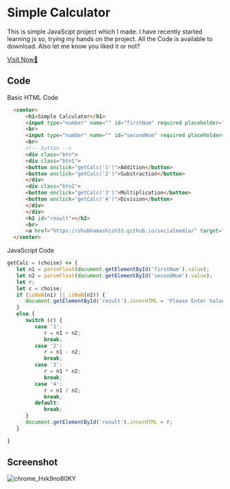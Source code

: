 # Simple Calculator
This is simple JavaScipt project which I made. I have recently started learning js so, trying my hands on the project. All the Code is available to download. Also let me know you liked it or not? 

[Visit Now🚀](https://shubhamashish33.github.io/addition/)
## Code
Basic HTML Code
``` html
  <center>
	  <h1>Simple Calculator</h1>
	  <input type="number" name="" id="firstNum" required placeholder="Enter First Number" >
	  <br>
	  <input type="number" name="" id="secondNum" required placeholder="Enter Second Number">
	  <br>
	  <!-- button -->
	  <div class="btn">
	  <div class="btn1">
	  <button onclick="getCalc('1')">Addition</button>
	  <button onclick="getCalc('2')">Substraction</button>
	  </div>
	  <div class="btn2">
	  <button onclick="getCalc('3')">Multiplication</button>
	  <button onclick="getCalc('4')">Division</button>
	  </div>
	  </div>
	  <h2 id="result"></h2>
	  <br>
	  <a href="https://shubhamashish33.github.io/socialmedia/" target="_blank" class="Follow">Follow Me ✌</a>
  </center>
```
JavaScript Code
``` js
getCalc = (choise) => {
   let n1 = parseFloat(document.getElementById('firstNum').value);
   let n2 = parseFloat(document.getElementById('secondNum').value);
   let r;
   let c = choise;
   if (isNaN(n1) || isNaN(n2)) {
      document.getElementById('result').innerHTML = 'Please Enter Value';
   }
   else {
      switch (c) {
         case '1':
            r = n1 + n2;
            break;
         case '2':
            r = n1 - n2;
            break;
         case '3':
            r = n1 * n2;
            break;
         case '4':
            r = n1 / n2;
            break;
         default:
            break;
      }
      document.getElementById('result').innerHTML = r;
   }

}
```
## Screenshot
![chrome_Hxk9no80KY](https://user-images.githubusercontent.com/78084828/128639674-14abd991-e4bd-4cc5-bcff-4f1e624ec70b.png)

